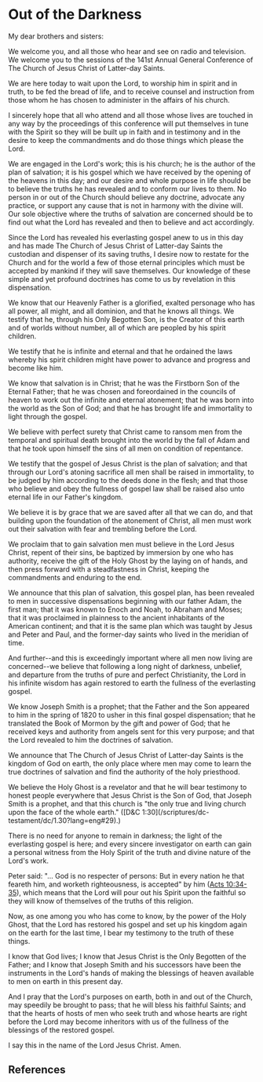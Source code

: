 # Out of the Darkness

My dear brothers and sisters:

We welcome you, and all those who hear and see on radio and television. We
welcome you to the sessions of the 141st Annual General Conference of The
Church of Jesus Christ of Latter-day Saints.

We are here today to wait upon the Lord, to worship him in spirit and in
truth, to be fed the bread of life, and to receive counsel and instruction
from those whom he has chosen to administer in the affairs of his church.

I sincerely hope that all who attend and all those whose lives are touched in
any way by the proceedings of this conference will put themselves in tune with
the Spirit so they will be built up in faith and in testimony and in the
desire to keep the commandments and do those things which please the Lord.

We are engaged in the Lord's work; this is his church; he is the author of the
plan of salvation; it is his gospel which we have received by the opening of
the heavens in this day; and our desire and whole purpose in life should be to
believe the truths he has revealed and to conform our lives to them. No person
in or out of the Church should believe any doctrine, advocate any practice, or
support any cause that is not in harmony with the divine will. Our sole
objective where the truths of salvation are concerned should be to find out
what the Lord has revealed and then to believe and act accordingly.

Since the Lord has revealed his everlasting gospel anew to us in this day and
has made The Church of Jesus Christ of Latter-day Saints the custodian and
dispenser of its saving truths, I desire now to restate for the Church and for
the world a few of those eternal principles which must be accepted by mankind
if they will save themselves. Our knowledge of these simple and yet profound
doctrines has come to us by revelation in this dispensation.

We know that our Heavenly Father is a glorified, exalted personage who has all
power, all might, and all dominion, and that he knows all things. We testify
that he, through his Only Begotten Son, is the Creator of this earth and of
worlds without number, all of which are peopled by his spirit children.

We testify that he is infinite and eternal and that he ordained the laws
whereby his spirit children might have power to advance and progress and
become like him.

We know that salvation is in Christ; that he was the Firstborn Son of the
Eternal Father; that he was chosen and foreordained in the councils of heaven
to work out the infinite and eternal atonement; that he was born into the
world as the Son of God; and that he has brought life and immortality to light
through the gospel.

We believe with perfect surety that Christ came to ransom men from the
temporal and spiritual death brought into the world by the fall of Adam and
that he took upon himself the sins of all men on condition of repentance.

We testify that the gospel of Jesus Christ is the plan of salvation; and that
through our Lord's atoning sacrifice all men shall be raised in immortality,
to be judged by him according to the deeds done in the flesh; and that those
who believe and obey the fullness of gospel law shall be raised also unto
eternal life in our Father's kingdom.

We believe it is by grace that we are saved after all that we can do, and that
building upon the foundation of the atonement of Christ, all men must work out
their salvation with fear and trembling before the Lord.

We proclaim that to gain salvation men must believe in the Lord Jesus Christ,
repent of their sins, be baptized by immersion by one who has authority,
receive the gift of the Holy Ghost by the laying on of hands, and then press
forward with a steadfastness in Christ, keeping the commandments and enduring
to the end.

We announce that this plan of salvation, this gospel plan, has been revealed
to men in successive dispensations beginning with our father Adam, the first
man; that it was known to Enoch and Noah, to Abraham and Moses; that it was
proclaimed in plainness to the ancient inhabitants of the American continent;
and that it is the same plan which was taught by Jesus and Peter and Paul, and
the former-day saints who lived in the meridian of time.

And further--and this is exceedingly important where all men now living are
concerned--we believe that following a long night of darkness, unbelief, and
departure from the truths of pure and perfect Christianity, the Lord in his
infinite wisdom has again restored to earth the fullness of the everlasting
gospel.

We know Joseph Smith is a prophet; that the Father and the Son appeared to him
in the spring of 1820 to usher in this final gospel dispensation; that he
translated the Book of Mormon by the gift and power of God; that he received
keys and authority from angels sent for this very purpose; and that the Lord
revealed to him the doctrines of salvation.

We announce that The Church of Jesus Christ of Latter-day Saints is the
kingdom of God on earth, the only place where men may come to learn the true
doctrines of salvation and find the authority of the holy priesthood.

We believe the Holy Ghost is a revelator and that he will bear testimony to
honest people everywhere that Jesus Christ is the Son of God, that Joseph
Smith is a prophet, and that this church is "the only true and living church
upon the face of the whole earth." ([D&amp;C 1:30](/scriptures/dc-
testament/dc/1.30?lang=eng#29).)

There is no need for anyone to remain in darkness; the light of the
everlasting gospel is here; and every sincere investigator on earth can gain a
personal witness from the Holy Spirit of the truth and divine nature of the
Lord's work.

Peter said: "... God is no respecter of persons: But in every nation he that
feareth him, and worketh righteousness, is accepted" by him ([Acts
10:34-35](/scriptures/nt/acts/10.34-35?lang=eng#33)), which means that the
Lord will pour out his Spirit upon the faithful so they will know of
themselves of the truths of this religion.

Now, as one among you who has come to know, by the power of the Holy Ghost,
that the Lord has restored his gospel and set up his kingdom again on the
earth for the last time, I bear my testimony to the truth of these things.

I know that God lives; I know that Jesus Christ is the Only Begotten of the
Father; and I know that Joseph Smith and his successors have been the
instruments in the Lord's hands of making the blessings of heaven available to
men on earth in this present day.

And I pray that the Lord's purposes on earth, both in and out of the Church,
may speedily be brought to pass; that he will bless his faithful Saints; and
that the hearts of hosts of men who seek truth and whose hearts are right
before the Lord may become inheritors with us of the fullness of the blessings
of the restored gospel.

I say this in the name of the Lord Jesus Christ. Amen.

## References

